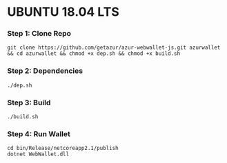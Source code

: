 # UBUNTU 18.04 LTS

### Step 1: Clone Repo

    git clone https://github.com/getazur/azur-webwallet-js.git azurwallet && cd azurwallet && chmod +x dep.sh && chmod +x build.sh

### Step 2: Dependencies

    ./dep.sh
    
### Step 3:  Build

    ./build.sh
    
### Step 4: Run Wallet
    
    cd bin/Release/netcoreapp2.1/publish
    dotnet WebWallet.dll
    
